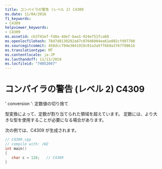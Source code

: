 ```yaml
---
title: コンパイラの警告 (レベル 2) C4309
ms.date: 11/04/2016
f1_keywords:
- C4309
helpviewer_keywords:
- C4309
ms.assetid: cb3f41ef-fd8a-4def-baa1-924e751fca68
ms.openlocfilehash: 78d7d8130282a67c07046004ee61e802cfd97780
ms.sourcegitcommit: 458dcc794e3841919c01a3a5ff6b9a3767f8861b
ms.translationtype: MT
ms.contentlocale: ja-JP
ms.lasthandoff: 11/13/2019
ms.locfileid: "74052047"
---
```

# <a name="compiler-warning-level-2-c4309"></a>コンパイラの警告 (レベル 2) C4309

' conversion ': 定数値の切り捨て

型変換によって、定数が割り当てられた領域を超えています。 定数には、より大きな型を使用することが必要になる場合があります。

次の例では、C4309 が生成されます。

```cpp
// C4309.cpp
// compile with: /W2
int main()
{
   char c = 128;   // C4309
}
```
